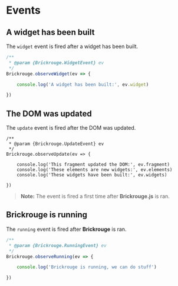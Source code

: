 # Events

## A widget has been built

The `widget` event is fired after a widget has been built.

```js
/**
 * @param {Brickrouge.WidgetEvent} ev
 */
Brickrouge.observeWidget(ev => {

    console.log('A widget has been built:', ev.widget)

})
```

## The DOM was updated

The `update` event is fired after the DOM was updated.

```
/**
 * @param {Brickrouge.UpdateEvent} ev
 */
Brickrouge.observeUpdate(ev => {

    console.log('This fragment updated the DOM:', ev.fragment)
    console.log('These elements are new widgets:', ev.elements)
    console.log('These widgets have been built:', ev.widgets)

})
```

> **Note:** The event is fired a first time after **Brickrouge.js** is ran.

## Brickrouge is running

The `running` event is fired after **Brickrouge** is ran.

```js
/**
 * @param {Brickrouge.RunningEvent} ev
 */
Brickrouge.observeRunning(ev => {

    console.log('Brickrouge is running, we can do stuff')

})
```
